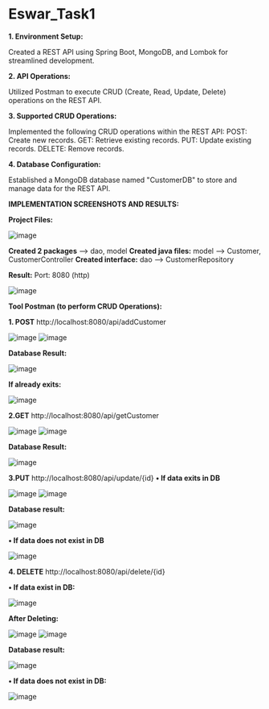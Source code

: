 # Eswar_Task1

**1. Environment Setup:**

Created a REST API using Spring Boot, MongoDB, and Lombok for streamlined development.

**2. API Operations:**

Utilized Postman to execute CRUD (Create, Read, Update, Delete) operations on the REST API.


**3. Supported CRUD Operations:**

Implemented the following CRUD operations within the REST API:
POST: Create new records.
GET: Retrieve existing records.
PUT: Update existing records.
DELETE: Remove records.

**4. Database Configuration:**

Established a MongoDB database named "CustomerDB" to store and manage data for the REST API.

**IMPLEMENTATION SCREENSHOTS AND RESULTS:**

**Project Files:**

 ![image](https://github.com/eswarganesan/Eswar_Task/assets/104221146/7fab142b-cc96-430b-a767-23fcff23623e)

**Created 2 packages** -->  dao, model
**Created java files:**  model --> Customer, CustomerController 
**Created interface:**  dao --> CustomerRepository

**Result:**
Port: 8080 (http)

![image](https://github.com/eswarganesan/Eswar_Task/assets/104221146/8649effe-705e-43f6-9f3e-935609ee6638)

**Tool Postman (to perform CRUD Operations):**

**1.	POST** 
http://localhost:8080/api/addCustomer

 ![image](https://github.com/eswarganesan/Eswar_Task/assets/104221146/2a992494-1d00-4ebf-ac29-2b07b54eccab)
![image](https://github.com/eswarganesan/Eswar_Task/assets/104221146/5c37eddc-0146-4531-bdb8-eb04da3a087f)

**Database Result:**

![image](https://github.com/eswarganesan/Eswar_Task/assets/104221146/e1afa98f-6249-4d1e-8ea9-78fc30b2b58f)

**If already exits:**

 ![image](https://github.com/eswarganesan/Eswar_Task/assets/104221146/a91636aa-ffa8-431a-90dc-e5ba9f2a2d61)

**2.GET**
http://localhost:8080/api/getCustomer

![image](https://github.com/eswarganesan/Eswar_Task/assets/104221146/74215c29-238c-435d-8666-70d6c550299a)
![image](https://github.com/eswarganesan/Eswar_Task/assets/104221146/bb62a93d-c309-43da-b9e5-8917619b55be)

**Database Result:** 

 ![image](https://github.com/eswarganesan/Eswar_Task/assets/104221146/2fee2cbe-fba7-4ee5-8ce7-e03f485dd295)

**3.PUT**
http://localhost:8080/api/update/{id}
**•	If data exits in DB**

 ![image](https://github.com/eswarganesan/Eswar_Task/assets/104221146/62b7ed9b-6057-4e0f-9d7e-73d75e12649c)
![image](https://github.com/eswarganesan/Eswar_Task/assets/104221146/6ac40ce7-c631-4599-9366-896d0dbe81dc)

**Database result:**

 ![image](https://github.com/eswarganesan/Eswar_Task/assets/104221146/0fd51df2-55fe-4407-b582-cfdfd82dd684)

**•	If data does not exist in DB**

 ![image](https://github.com/eswarganesan/Eswar_Task/assets/104221146/d4291f63-8e3a-4db2-8c1c-31226aa95eee)

**4.	DELETE**
http://localhost:8080/api/delete/{id}

**•	If data exist in DB:**

 ![image](https://github.com/eswarganesan/Eswar_Task/assets/104221146/48fca165-4b15-49ff-bd0b-c341b57510d2)

**After Deleting:** 

 ![image](https://github.com/eswarganesan/Eswar_Task/assets/104221146/e5259c5c-ec99-43f2-963c-a595dbb30f8c)
![image](https://github.com/eswarganesan/Eswar_Task/assets/104221146/d4aeff25-b83c-41cc-acb6-d64f89ec9014)

**Database result:**

 ![image](https://github.com/eswarganesan/Eswar_Task/assets/104221146/c84dfddb-fc9a-4d14-8b8c-ab1d3852da10)

**•	If data does not exist in DB:**

![image](https://github.com/eswarganesan/Eswar_Task/assets/104221146/a5e5051c-4f77-4655-992b-2c39da3c41f1)

 


